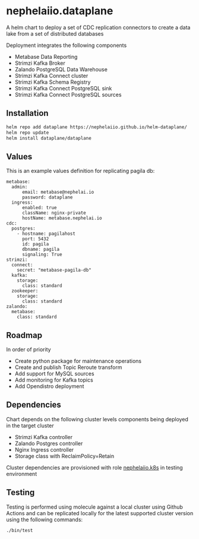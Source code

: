 # nephelaiio.dataplane

A helm chart to deploy a set of CDC replication connectors to create a data lake from a set of distributed databases

Deployment integrates the following components
* Metabase Data Reporting
* Strimzi Kafka Broker
* Zalando PostgreSQL Data Warehouse
* Strimzi Kafka Connect cluster
* Strimzi Kafka Schema Registry
* Strimzi Kafka Connect PostgreSQL sink
* Strimzi Kafka Connect PostgreSQL sources

## Installation

``` sh
helm repo add dataplane https://nephelaiio.github.io/helm-dataplane/
helm repo update
helm install dataplane/dataplane
```

## Values

This is an example values definition for replicating pagila db:

```
metabase:
  admin:
      email: metabase@nephelai.io
      password: dataplane
  ingress:
      enabled: true
      className: nginx-private
      hostName: metabase.nephelai.io
cdc:
  postgres:
    - hostname: pagilahost
      port: 5432
      id: pagila
      dbname: pagila
      signaling: True
strimzi:
  connect:
    secret: "metabase-pagila-db"
  kafka:
    storage:
      class: standard
  zookeeper:
    storage:
      class: standard
zalando:
  metabase:
    class: standard
```

## Roadmap
In order of priority
* Create python package for maintenance operations
* Create and publish Topic Reroute transform
* Add support for MySQL sources
* Add monitoring for Kafka topics
* Add Opendistro deployment

## Dependencies
Chart depends on the following cluster levels components being deployed in the target cluster

* Strimzi Kafka controller
* Zalando Postgres controller
* Nginx Ingress controller
* Storage class with ReclaimPolicy=Retain 

Cluster dependencies are provisioned with role [nephelaiio.k8s](https://github.com/nephelaiio/ansible-role-k8s) in testing environment

## Testing
Testing is performed using molecule against a local cluster using Github Actions and can be replicated locally for the latest supported cluster version using the following commands:

``` sh
./bin/test
```
